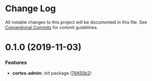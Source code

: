 # Change Log

All notable changes to this project will be documented in this file.
See [Conventional Commits](https://conventionalcommits.org) for commit guidelines.

# 0.1.0 (2019-11-03)


### Features

* **cortes-admin:** init package ([79455b2](https://github.com/birapjr/cortes/commit/79455b25af7a32e91026cf83e481d4404eba891a))
